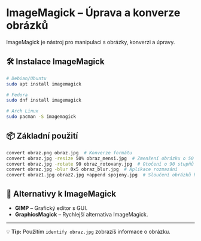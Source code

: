 # ImageMagick – Úprava a konverze obrázků

ImageMagick je nástroj pro manipulaci s obrázky, konverzi a úpravy.

## 🛠 Instalace ImageMagick
```bash
# Debian/Ubuntu
sudo apt install imagemagick

# Fedora
sudo dnf install imagemagick

# Arch Linux
sudo pacman -S imagemagick
```

## 📦 Základní použití
```bash
convert obraz.png obraz.jpg  # Konverze formátu
convert obraz.jpg -resize 50% obraz_mensi.jpg  # Zmenšení obrázku o 50 %
convert obraz.jpg -rotate 90 obraz_rotovany.jpg  # Otočení o 90 stupňů
convert obraz.jpg -blur 0x5 obraz_blur.jpg  # Aplikace rozmazání
convert obraz1.jpg obraz2.jpg +append spojeny.jpg  # Sloučení obrázků horizontálně
```

## 🔄 Alternativy k ImageMagick
- **GIMP** – Grafický editor s GUI.
- **GraphicsMagick** – Rychlejší alternativa ImageMagick.

---
💡 **Tip:** Použitím `identify obraz.jpg` zobrazíš informace o obrázku.
